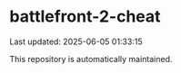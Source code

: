 # battlefront-2-cheat

Last updated: 2025-06-05 01:33:15

This repository is automatically maintained.
